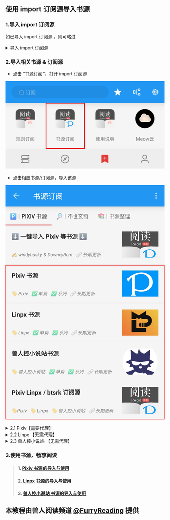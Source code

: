 ## 使用 import 订阅源导入书源
### 1.导入 import 订阅源 
如已导入 import 订阅源 ，则可略过

<details>
<summary> 导入 import 订阅源 </summary>

复制下方【免代理】订阅源链接
```
https://cdn.jsdelivr.net/gh/windyhusky/PixivSource@main/import.json
```
#### 1.1 打开【订阅】页面，点击【规则订阅】
![img](./pic/SubscribeEntry.png)


#### 1.2 点击加号，更改规则类型，粘贴链接，保存订阅
**注意这里要把【书源】改成【订阅源】**

![img](./pic/SubscribeRssSourceImport.png)


#### 1.3 点击相应订阅规则，导入并启用/更新书源
![img](./pic/SubscribeHomePage.png)

**首次点击【订阅规则】 即可导入**

![img](./pic/InportRssSourceImport.png)

**导入之后，再次点击则会检查更新**
</details>


### 2.导入相关书源 & 订阅源
- 点击 “书源订阅”，打开 import 订阅源

![img](./pic/RssSourceImportLogo.png)

- 点击相应书源/订阅源，导入该源

![img](./pic/RssSourceImportWebpage.png)


<details>
<summary> 2.1 Pixiv【需要代理】</summary>

#### 2.1 导入 Pixiv 相关资源
- 点击 Pixiv 书源，导入书源

![img](./pic/InportBookSourcePixiv.jpg)

**【系列书源】与【单篇书源】功能完全一致，导入/启用其中一个即可**

- 点击 Pixiv 订阅源，导入订阅源

![img](./pic/InportRssSourceBtsrk.png)

**导入之后，再次点击则会检查更新**
</details>


<details>
<summary> 2.2 Linpx 【无需代理】</summary>

#### 2.2 导入 Linpx 相关资源
- 点击 Linpx 书源，导入书源

![img](./pic/InportBookSourceLinpx.png)

- 点击 Linpx 订阅源，导入订阅源

![img](./pic/InportRssSourceBtsrk.png)
</details>


<details>
<summary> 2.3 兽人控小说站 【无需代理】</summary>

#### 2.3 导入 兽人控小说站 相关资源
- 点击 Linpx 书源，导入书源

![img](./pic/InportBookSourceLinpx.png)

- 点击 Linpx 订阅源，导入订阅源

![img](./pic/InportRssSourceBtsrk.png)
</details>


### 3.使用书源，畅享阅读
> #### 1. [Pixiv 书源的导入与使用](./Pixiv.md)
> #### 2. [Linpx 书源的导入与使用](./Linpx.md)
> #### 3. [兽人控小说站 书源的导入与使用](./FurryNovel.md)


## 本教程由兽人阅读频道 [@FurryReading](https://t.me/FurryReading) 提供
